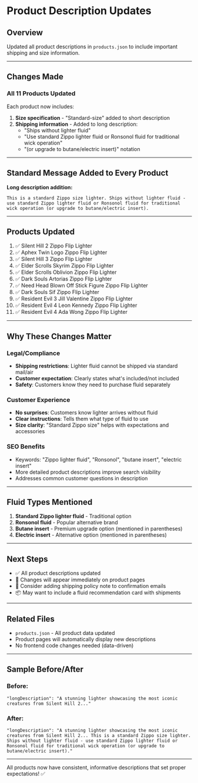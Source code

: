 # Product Description Updates

## Overview
Updated all product descriptions in `products.json` to include important shipping and size information.

---

## Changes Made

### All 11 Products Updated

Each product now includes:

1. **Size specification** - "Standard-size" added to short description
2. **Shipping information** - Added to long description:
   - "Ships without lighter fluid"
   - "Use standard Zippo lighter fluid or Ronsonol fluid for traditional wick operation"
   - "(or upgrade to butane/electric insert)" notation

---

## Standard Message Added to Every Product

**Long description addition:**
```
This is a standard Zippo size lighter. Ships without lighter fluid - use standard Zippo lighter fluid or Ronsonol fluid for traditional wick operation (or upgrade to butane/electric insert).
```

---

## Products Updated

1. ✅ Silent Hill 2 Zippo Flip Lighter
2. ✅ Aphex Twin Logo Zippo Flip Lighter
3. ✅ Silent Hill 3 Zippo Flip Lighter
4. ✅ Elder Scrolls Skyrim Zippo Flip Lighter
5. ✅ Elder Scrolls Oblivion Zippo Flip Lighter
6. ✅ Dark Souls Artorias Zippo Flip Lighter
7. ✅ Need Head Blown Off Stick Figure Zippo Flip Lighter
8. ✅ Dark Souls Sif Zippo Flip Lighter
9. ✅ Resident Evil 3 Jill Valentine Zippo Flip Lighter
10. ✅ Resident Evil 4 Leon Kennedy Zippo Flip Lighter
11. ✅ Resident Evil 4 Ada Wong Zippo Flip Lighter

---

## Why These Changes Matter

### Legal/Compliance
- **Shipping restrictions**: Lighter fluid cannot be shipped via standard mail/air
- **Customer expectation**: Clearly states what's included/not included
- **Safety**: Customers know they need to purchase fluid separately

### Customer Experience
- **No surprises**: Customers know lighter arrives without fluid
- **Clear instructions**: Tells them what type of fluid to use
- **Size clarity**: "Standard Zippo size" helps with expectations and accessories

### SEO Benefits
- Keywords: "Zippo lighter fluid", "Ronsonol", "butane insert", "electric insert"
- More detailed product descriptions improve search visibility
- Addresses common customer questions in description

---

## Fluid Types Mentioned

1. **Standard Zippo lighter fluid** - Traditional option
2. **Ronsonol fluid** - Popular alternative brand
3. **Butane insert** - Premium upgrade option (mentioned in parentheses)
4. **Electric insert** - Alternative option (mentioned in parentheses)

---

## Next Steps

- ✅ All product descriptions updated
- 🔄 Changes will appear immediately on product pages
- 📧 Consider adding shipping policy note to confirmation emails
- 📦 May want to include a fluid recommendation card with shipments

---

## Related Files

- `products.json` - All product data updated
- Product pages will automatically display new descriptions
- No frontend code changes needed (data-driven)

---

## Sample Before/After

### Before:
```
"longDescription": "A stunning lighter showcasing the most iconic creatures from Silent Hill 2..."
```

### After:
```
"longDescription": "A stunning lighter showcasing the most iconic creatures from Silent Hill 2... This is a standard Zippo size lighter. Ships without lighter fluid - use standard Zippo lighter fluid or Ronsonol fluid for traditional wick operation (or upgrade to butane/electric insert)."
```

---

All products now have consistent, informative descriptions that set proper expectations! ✅
